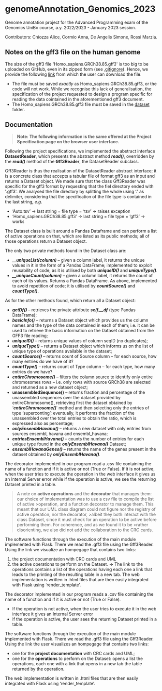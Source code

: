 # genomeAnnotation_Genomics_2023

Genome annotation project for the Advanced Programming exam of the Genomics UniBo course, a.y. 2022/2023 - January 2023 session. 

Contributors: Chiozza Alice, Cormio Anna, De Angelis Simone, Rossi Marzia.

## Notes on the gff3 file on the human genome
The size of the gff3 file 'Homo_sapiens.GRCh38.85.gff3' is too big to be uploaded on GitHub, even in its zipped form (see <a href = 'https://github.com/annacormio/genomeAnnotation_Genomics_2023/blob/master/.gitignore' target = '_blank'> .gitignore</a>). Hence, we provide the following <a href='https://drive.google.com/file/d/1P4nYtl_SYNegCbWsoR-syltB84WOyaOp/view' target = '_blank'> link</a> from which the user can download the file.

* The file must be saved <i>exactly</i> as Homo_sapiens.GRCh38.85.gff3, or the code will not work. While we recognise this lack of generalisation, the specification of the project requested to design a program specific for reading the data cointained in the aforementioned gff3 document.
* The Homo_sapiens.GRCh38.85.gff3 file must be saved in the <a href = 'https://github.com/annacormio/genomeAnnotation_Genomics_2023/tree/master/dataset' target="__blank"> dataset</a> folder.

## Documentation

> <b> Note: The following information is the same offered at the Project Specification page on the browser user interface. </b>
 
Following the project specifications, we implemented the abstract interface <b>DatasetReader</b>, which presents the abstract method <i><b>read()</i></b>, overridden by the <i><b>read()</i></b> method of the <b>Gff3Reader</b>, the DatasetReader subclass. 

Gff3Reader is thus the realisation of the DatasetReader abstract interface; it is a concrete class that accepts a tabular file of format gff3 as an input and returns a Dataset object. We made sure that the class Gff3Reader was specific for the gff3 format by requesting that the fiel directory ended with '.gff3'. We analysed the file directory by splitting the whole using ‘.’ as delimiter, considering that the specification of the file type is contained in the last string, <i>e.g.</i> 

* ‘Auto.tsv’ ->  last string = file type = ‘tsv’ -> raises exception
* ‘Homo_sapiens.GRCh38.85.gff3’ -> last string = file type = ‘gff3’ -> works

The Dataset class is built around a Pandas Dataframe and can perform a list of active operations on that, which are listed as its public methods; all of those operations return a Dataset object. 

The only two private methods found in the Dataset class are: 
*	<b><i>__uniqueList(column)</b></i> – given a column label, it returns the unique values in it in the form of a Pandas DataFrame; 
    implemented to exploit reusability of code, as it is utilised by both <i><b>uniqueID()</i></b> and <i><b>uniqueType()</i></b>. 
* <b><i>__uniqueCount(column)</b></i> – given a column label, it returns the count of each of its values. Returns a Pandas DataFrame.
    As above, implemented to avoid repetition of code; it is utilised by <i><b>countSource()</b></i> and <i><b>countType()</i></b>.

As for the other methods found, which return all a Dataset object:

*	<b><i>getDf()</b></i> – retrieves the private attribute <i><b>self.__df</i></b> (type Pandas DataFrame);
*	<b><i>basicInfo()</b></i> – returns a Dataset object which provides us the column names and the type of the data contained in each of them; i.e. it can be used to retrieve the basic information on the Dataset obtained from the GFF3 file reading;
*	<b><i>uniqueID()</b></i> – returns unique values of column seqID (no duplicates);
*	<b><i>uniqueType()</b></i> – returns a Dataset object which informs us on the list of unique type of operations available in the dataset;
*	<b><i>countSource()</b></i> – returns count of Source column – for each source, how many entries do we have of it?
*	<b><i>countType()</b></i> – returns count of Type column – for each type, how many entries do we have? 
*	<b><i>entireChromosome()</b></i> – filters the column source to identify only entire chromosomes rows – i.e. only rows with source GRCh38 are selected and returned as a new dataset object;
*	<b>unassembledSequence()</b> – returns fraction and percentage of the unassembled sequences over the dataset provided by entireChromosome(), retrieving first the dataset obtained by ‘<b><i>entireChromosome()</b></i>’ method and then selecting only the entries of type ‘superconting’; eventually, it performs the fraction of the unassembled over the total entries to obtain the ratio, which is expressed also as percentage;
*	<b><i>onlyEnsemblHavana()</b></i> – returns a new dataset with only entries from sources ensembl, havana and ensembl_havana;
*	<b><i>entriesEnsemblHavana()</b></i> – counts the number of entries for each unique type found in the <i><b>onlyEnsemblHavana()</b></i> Dataset;
*	<b><i>ensemblHavanaGenes()</b></i> – returns the name of the genes present in the dataset obtained by <i><b>onlyEnsemblHavana()</b></i>.

The decorator implemented in our program read a .csv file containing the name of a function and if it is active or not (True or False). If it is not active, when the user tries to execute the operation in the web interface it gives us an Internal Server error while if the operation is active, we see the returning Dataset printed in a table.

>A note on <b>active operations</b> and the <b>decorator</b> that manages them: our choice of implementation was to use a csv file to compile the list of active >operation, and a function decorator to manage them. This meant that our UML class diagram could not figure nor the registry of active operation, nor the decorator, >albeit they both interact with the class Dataset, since it must check for an operation to be active before performing them. For coherence, and as we found it to be >rather disorienting, we also did not add the collaboration to the CRC cards.

The software functions through the execution of the main module implemented with Flask. There we read the .gff3 file using the Gff3Reader. Using the link we visualize an hompegage that contains two links: 

1. the project documentation with CRC cards and UML 
2. the active operations to perform on the Dataset. 
-> The link to the operations contains a list of the operations having each one a link that leads to the printing of the resulting table in a new tab. 
The web implementation is written in .html files that are then easily integrated with Flask using ‘render_template’.

The decorator implemented in our program reads a .csv file containing the name of a function and if it is active or not (True or False). 
* If the operation is not active, when the user tries to execute it in the web interface it gives an Internal Server error 
* If the operation is active, the user sees the returning Dataset printed in a table.


The software functions through the execution of the main module implemented with Flask. There we read the .gff3 file using the Gff3Reader. Using the link the user visualizes an hompegage that contains two links: 
* one for the <b>project documentation</b> with CRC cards and UML; 
* one for the <b>operations</b> to perform on the Dataset: opens a list the operations, each one with a link that opens in a new tab the table returned by the operation. 
    
The web implementation is written in .html files that are then easily integrated with Flask using ‘render_template’.
